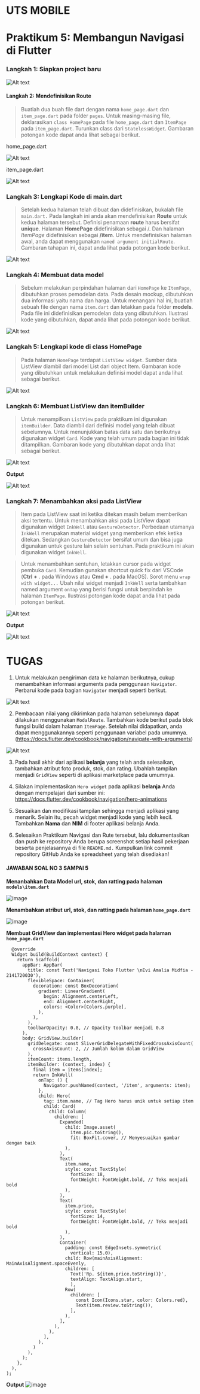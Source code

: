 # UTS MOBILE

# Praktikum 5: Membangun Navigasi di Flutter

### Langkah 1: Siapkan project baru
![Alt text](image-1.png)

#### Langkah 2: Mendefinisikan Route
> Buatlah dua buah file dart dengan nama `home_page.dart` dan `item_page.dart` pada folder `pages`. Untuk masing-masing file, deklarasikan `class HomePage` pada file `home_page.dart` dan `ItemPage` pada `item_page.dart`. Turunkan class dari `StatelessWidget`. Gambaran potongan kode dapat anda lihat sebagai berikut.

home_page.dart

![Alt text](image-2.png)

item_page.dart
  
![Alt text](image-3.png)

### Langkah 3: Lengkapi Kode di main.dart
> Setelah kedua halaman telah dibuat dan didefinisikan, bukalah file `main.dart.` Pada langkah ini anda akan mendefinisikan **Route** untuk kedua halaman tersebut. Definisi penamaan **route** harus bersifat **unique**. Halaman **HomePage** didefinisikan sebagai /. Dan halaman *ItemPage* didefinisikan sebagai **/item**. Untuk mendefinisikan halaman awal, anda dapat menggunakan `named argument initialRoute`. Gambaran tahapan ini, dapat anda lihat pada potongan kode berikut.

![Alt text](image-5.png)

### Langkah 4: Membuat data model
> Sebelum melakukan perpindahan halaman dari `HomePage` ke `ItemPage`, dibutuhkan proses pemodelan data. Pada desain mockup, dibutuhkan dua informasi yaitu nama dan harga. Untuk menangani hal ini, buatlah sebuah file dengan nama `item.dart` dan letakkan pada folder **models**. Pada file ini didefinisikan pemodelan data yang dibutuhkan. Ilustrasi kode yang dibutuhkan, dapat anda lihat pada potongan kode berikut.

![Alt text](image-7.png)

### Langkah 5: Lengkapi kode di class HomePage
> Pada halaman `HomePage` terdapat `ListView widget`. Sumber data ListView diambil dari model List dari object Item. Gambaran kode yang dibutuhkan untuk melakukan definisi model dapat anda lihat sebagai berikut.

![Alt text](image-6.png)

### Langkah 6: Membuat ListView dan itemBuilder
> Untuk menampilkan `ListView` pada praktikum ini digunakan `itemBuilder`. Data diambil dari definisi model yang telah dibuat sebelumnya. Untuk menunjukkan batas data satu dan berikutnya digunakan widget `Card`. Kode yang telah umum pada bagian ini tidak ditampilkan. Gambaran kode yang dibutuhkan dapat anda lihat sebagai berikut.

![Alt text](image-11.png)

**Output**

![Alt text](image-12.png)

### Langkah 7: Menambahkan aksi pada ListView
> Item pada ListView saat ini ketika ditekan masih belum memberikan aksi tertentu. Untuk menambahkan aksi pada ListView dapat digunakan widget `InkWell` atau `GestureDetector`. Perbedaan utamanya `InkWell` merupakan material widget yang memberikan efek ketika ditekan. Sedangkan `GestureDetector` bersifat umum dan bisa juga digunakan untuk gesture lain selain sentuhan. Pada praktikum ini akan digunakan widget `InkWell`.

> Untuk menambahkan sentuhan, letakkan cursor pada widget pembuka `Card`. Kemudian gunakan shortcut quick fix dari VSCode (**Ctrl +** . pada Windows atau **Cmd +** . pada MacOS). Sorot menu `wrap with widget...` Ubah nilai widget menjadi `InkWell` serta tambahkan named argument `onTap` yang berisi fungsi untuk berpindah ke halaman `ItemPage`. Ilustrasi potongan kode dapat anda lihat pada potongan berikut.

![Alt text](image-14.png)

**Output**

![Alt text](image-15.png)

# TUGAS
1. Untuk melakukan pengiriman data ke halaman berikutnya, cukup menambahkan informasi arguments pada penggunaan `Navigator`. Perbarui kode pada bagian `Navigator` menjadi seperti berikut.

![Alt text](image-16.png)

2. Pembacaan nilai yang dikirimkan pada halaman sebelumnya dapat dilakukan menggunakan `ModalRoute`. Tambahkan kode berikut pada blok fungsi build dalam halaman `ItemPage`. Setelah nilai didapatkan, anda dapat menggunakannya seperti penggunaan variabel pada umumnya. (https://docs.flutter.dev/cookbook/navigation/navigate-with-arguments)

![Alt text](image-17.png)

3. Pada hasil akhir dari aplikasi **belanja** yang telah anda selesaikan, tambahkan atribut foto produk, stok, dan rating. Ubahlah tampilan menjadi `GridView` seperti di aplikasi marketplace pada umumnya.

4. Silakan implementasikan `Hero widget` pada aplikasi **belanja** Anda dengan mempelajari dari sumber ini: https://docs.flutter.dev/cookbook/navigation/hero-animations

5. Sesuaikan dan modifikasi tampilan sehingga menjadi aplikasi yang menarik. Selain itu, pecah widget menjadi kode yang lebih kecil. Tambahkan **Nama** dan **NIM** di footer aplikasi belanja Anda.

6. Selesaikan Praktikum Navigasi dan Rute tersebut, lalu dokumentasikan dan push ke repository Anda berupa screenshot setiap hasil pekerjaan beserta penjelasannya di file `README.md.` Kumpulkan link commit repository GitHub Anda ke spreadsheet yang telah disediakan!

#### JAWABAN SOAL NO 3 SAMPAI 5

**Menanbahkan Data Model url, stok, dan ratting pada halaman `models\item.dart`**

![image](https://github.com/evi03/PemogramanMobile/assets/95482289/1171a07b-a24f-4c89-a0e7-d8e121e40621)


**Menambahkan atribut url, stok, dan ratting pada halaman `home_page.dart`**

![image](https://github.com/evi03/PemogramanMobile/assets/95482289/13eb8ead-2dfe-42af-ab12-a13a9bf987fb)


**Membuat GridView dan implementasi Hero widget pada halaman `home_page.dart`**
```
  @override
  Widget build(BuildContext context) {
    return Scaffold(
      appBar: AppBar(
        title: const Text('Navigasi Toko Flutter \nEvi Amalia Midfia - 2141720030'),
        flexibleSpace: Container(
          decoration: const BoxDecoration(
            gradient: LinearGradient(
              begin: Alignment.centerLeft,
              end: Alignment.centerRight,
              colors: <Color>[Colors.purple],
            ),
          ),
        ),
        toolbarOpacity: 0.8, // Opacity toolbar menjadi 0.8
      ),
      body: GridView.builder(
        gridDelegate: const SliverGridDelegateWithFixedCrossAxisCount(
          crossAxisCount: 2, // Jumlah kolom dalam GridView
        ),
        itemCount: items.length,
        itemBuilder: (context, index) {
          final item = items[index];
          return InkWell(
            onTap: () {
              Navigator.pushNamed(context, '/item', arguments: item);
            },
            child: Hero(
              tag: item.name, // Tag Hero harus unik untuk setiap item
              child: Card(
                child: Column(
                  children: [
                    Expanded(
                      child: Image.asset(
                        item.pic.toString(),
                        fit: BoxFit.cover, // Menyesuaikan gambar dengan baik
                      ),
                    ),
                    Text(
                      item.name,
                      style: const TextStyle(
                        fontSize: 18,
                        fontWeight: FontWeight.bold, // Teks menjadi bold
                      ),
                    ),
                    Text(
                      item.price,
                      style: const TextStyle(
                        fontSize: 14,
                        fontWeight: FontWeight.bold, // Teks menjadi bold
                      ),
                    ),
                    Container(
                      padding: const EdgeInsets.symmetric(
                        vertical: 15.0),
                      child: Row(mainAxisAlignment: MainAxisAlignment.spaceEvenly,
                      children: [
                        Text('Rp. ${item.price.toString()}',
                        textAlign: TextAlign.start,
                        ),
                      Row(
                        children: [
                          const Icon(Icons.star, color: Colors.red),
                          Text(item.review.toString()),
                        ],
                      ),
                    ],
                  ),
                ),
              ],
            ),
          )
        ),
      );
    },
  ),
);
```

**Output**
![image](https://github.com/evi03/PemogramanMobile/assets/95482289/1703c747-2738-4f31-834a-28c71813ade5)

